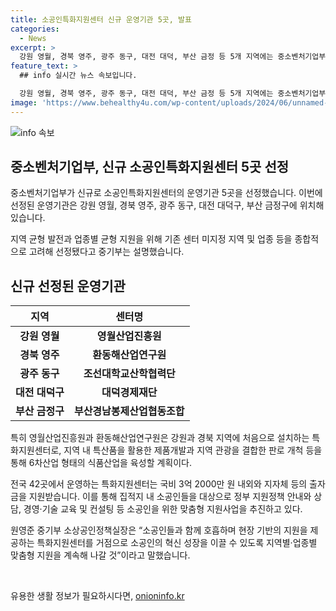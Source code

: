 ```yaml
---
title: 소공인특화지원센터 신규 운영기관 5곳, 발표
categories:
  - News
excerpt: >
  강원 영월, 경북 영주, 광주 동구, 대전 대덕, 부산 금정 등 5개 지역에는 중소벤처기업부가 소공인특화지원센터의 운영기관으로 선정했다. 이번에 선정된 운영기관은 강원과 경북 지역에 처음 설치되는 특화지원센터로, 지역 내 특산품을 활용한 제품개발과 지역 관광을 결합한 판로 개척 등을 통해 6차산업 형태의 식품산업을 육성할 계획이다. 이를 통해 소공인들을 대상으로 정부 지원정책 안내와 상담, 경영·기술 교육 및 컨설팅 등 소공인을 위한 맞춤형 지원사업을 추진하고 있다. (출처: 정책브리핑)
feature_text: >
  ## info 실시간 뉴스 속보입니다.

  강원 영월, 경북 영주, 광주 동구, 대전 대덕, 부산 금정 등 5개 지역에는 중소벤처기업부가 소공인특화지원센터의 운영기관으로 선정했다. 이번에 선정된 운영기관은 강원과 경북 지역에 처음 설치되는 특화지원센터로, 지역 내 특산품을 활용한 제품개발과 지역 관광을 결합한 판로 개척 등을 통해 6차산업 형태의 식품산업을 육성할 계획이다. 이를 통해 소공인들을 대상으로 정부 지원정책 안내와 상담, 경영·기술 교육 및 컨설팅 등 소공인을 위한 맞춤형 지원사업을 추진하고 있다. (출처: 정책브리핑)
image: 'https://www.behealthy4u.com/wp-content/uploads/2024/06/unnamed-file.png'
---
```


<p><img src="https://www.behealthy4u.com/wp-content/uploads/2024/06/unnamed-file.png" alt="info 속보" /></p>

<h2 data-ke-size="size26">중소벤처기업부, 신규 소공인특화지원센터 5곳 선정</h2>

<p data-ke-size="size16">중소벤처기업부가 신규로 소공인특화지원센터의 운영기관 5곳을 선정했습니다. 이번에 선정된 운영기관은 강원 영월, 경북 영주, 광주 동구, 대전 대덕구, 부산 금정구에 위치해 있습니다.</p>

<p data-ke-size="size16">지역 균형 발전과 업종별 균형 지원을 위해 기존 센터 미지정 지역 및 업종 등을 종합적으로 고려해 선정됐다고 중기부는 설명했습니다.</p>

<h2 data-ke-size="size24">신규 선정된 운영기관</h2>

<table>
    <thead>
        <tr>
            <th>지역</th>
            <th>센터명</th>
        </tr>
    </thead>
    <tbody>
        <tr>
            <td style="text-align: center; height: 17px;"><b>강원 영월</b></td>
            <td style="text-align: center; height: 17px;"><b>영월산업진흥원</b></td>
        </tr>
        <tr>
            <td style="text-align: center; height: 17px;"><b>경북 영주</b></td>
            <td style="text-align: center; height: 17px;"><b>환동해산업연구원</b></td>
        </tr>
        <tr>
            <td style="text-align: center; height: 17px;"><b>광주 동구</b></td>
            <td style="text-align: center; height: 17px;"><b>조선대학교산학협력단</b></td>
        </tr>
        <tr>
            <td style="text-align: center; height: 17px;"><b>대전 대덕구</b></td>
            <td style="text-align: center; height: 17px;"><b>대덕경제재단</b></td>
        </tr>
        <tr>
            <td style="text-align: center; height: 17px;"><b>부산 금정구</b></td>
            <td style="text-align: center; height: 17px;"><b>부산경남봉제산업협동조합</b></td>
        </tr>
    </tbody>
</table>

<p data-ke-size="size16">특히 영월산업진흥원과 환동해산업연구원은 강원과 경북 지역에 처음으로 설치하는 특화지원센터로, 지역 내 특산품을 활용한 제품개발과 지역 관광을 결합한 판로 개척 등을 통해 6차산업 형태의 식품산업을 육성할 계획이다.</p>

<p data-ke-size="size16">전국 42곳에서 운영하는 특화지원센터는 국비 3억 2000만 원 내외와 지자체 등의 출자금을 지원받습니다. 이를 통해 집적지 내 소공인들을 대상으로 정부 지원정책 안내와 상담, 경영·기술 교육 및 컨설팅 등 소공인을 위한 맞춤형 지원사업을 추진하고 있다.</p>

<p data-ke-size="size16">원영준 중기부 소상공인정책실장은 “소공인들과 함께 호흡하며 현장 기반의 지원을 제공하는 특화지원센터를 거점으로 소공인의 혁신 성장을 이끌 수 있도록 지역별·업종별 맞춤형 지원을 계속해 나갈 것”이라고 말했습니다.</p>

<p data-ke-size="size16">&nbsp;</p>
유용한 생활 정보가 필요하시다면, <a href="https://onioninfo.kr" rel="dofollow">onioninfo.kr</a>


